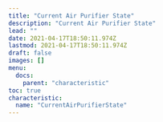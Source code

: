 ```yaml
---
title: "Current Air Purifier State"
description: "Current Air Purifier State"
lead: ""
date: 2021-04-17T18:50:11.974Z
lastmod: 2021-04-17T18:50:11.974Z
draft: false
images: []
menu:
  docs:
    parent: "characteristic"
toc: true
characteristic:
  name: "CurrentAirPurifierState"
---
```

